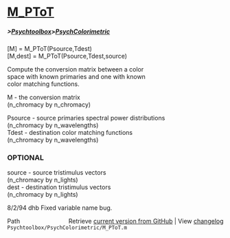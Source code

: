 # [M_PToT](M_PToT)
##### >[Psychtoolbox](Psychtoolbox)>[PsychColorimetric](PsychColorimetric)

[M] = M\_PToT(Psource,Tdest)  
[M,dest] = M\_PToT(Psource,Tdest,source)  
  
Compute the conversion matrix between a color  
space with known primaries and one with known  
color matching functions.  
  
M - the conversion matrix  
 (n\_chromacy by n\_chromacy)  
  
Psource - source primaries spectral power distributions  
 (n\_chromacy by n\_wavelengths)  
Tdest - destination color matching functions  
 (n\_chromacy by n\_wavelengths)  
  
### OPTIONAL  
source - source tristimulus vectors  
 (n\_chromacy by n\_lights)  
dest - destination tristimulus vectors  
 (n\_chromacy by n\_lights)  
  
8/2/94      dhb     Fixed variable name bug.  




<div class="code_header" style="text-align:right;">
  <span style="float:left;">Path&nbsp;&nbsp;</span> <span class="counter">Retrieve <a href=
  "https://raw.github.com/Psychtoolbox-3/Psychtoolbox-3/beta/Psychtoolbox/PsychColorimetric/M_PToT.m">current version from GitHub</a> | View <a href=
  "https://github.com/Psychtoolbox-3/Psychtoolbox-3/commits/beta/Psychtoolbox/PsychColorimetric/M_PToT.m">changelog</a></span>
</div>
<div class="code">
  <code>Psychtoolbox/PsychColorimetric/M_PToT.m</code>
</div>

